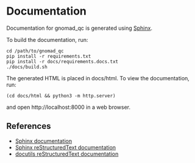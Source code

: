 # Documentation

Documentation for gnomad_qc is generated using [Sphinx](https://www.sphinx-doc.org/en/master/).

To build the documentation, run:

```
cd /path/to/gnomad_qc
pip install -r requirements.txt
pip install -r docs/requirements.docs.txt
./docs/build.sh
```

The generated HTML is placed in docs/html. To view the documentation, run:

```
(cd docs/html && python3 -m http.server)
```

and open http://localhost:8000 in a web browser.

## References

- [Sphinx documentation](https://www.sphinx-doc.org/en/master/)
- [Sphinx reStructuredText documentation](https://www.sphinx-doc.org/en/master/usage/restructuredtext/index.html)
- [docutils reStructuredText documentation](https://docutils.sourceforge.io/rst.html)
